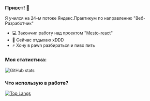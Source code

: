 ### Привет! 👋
Я учился на 24-м потоке Яндекс.Практикум по направлению "Веб-Разработчик"

- 💻  Закончил работу над проектом "[Mesto-react](https://github.com/a-trsv/mesto-react)" 
- 🔧  Сейчас отдыхаю xDDD
- ⚡  Хочу в pawn разбираться и пиво пить

### Моя статистика:
![GitHub stats](https://github-readme-stats.vercel.app/api?username=a-trsv&show_icons=true)  

### Что использую в работе?
[![Top Langs](https://github-readme-stats.vercel.app/api/top-langs/?username=a-trsv)](https://github.com/anuraghazra/github-readme-stats)


